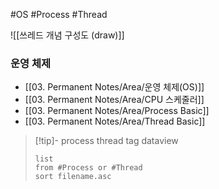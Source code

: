 
#OS #Process #Thread 

![[쓰레드 개념 구성도 (draw)]]


### 운영 체제
- [[03. Permanent Notes/Area/운영 체제(OS)]]
- [[03. Permanent Notes/Area/CPU 스케줄러]]
- [[03. Permanent Notes/Area/Process Basic]]
- [[03. Permanent Notes/Area/Thread Basic]]

>[!tip]- process thread tag dataview
>```dataview
>list
>from #Process or #Thread 
>sort filename.asc
>```

